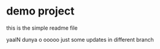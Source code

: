 # demo project
this is the simple readme file

yaalN dunya
o
ooooo
just some updates in different branch
